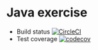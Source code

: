 # Java exercise

- Build status [![CircleCI](https://circleci.com/gh/thanhhuyen1208/ExerciseJava.svg?style=svg)](https://circleci.com/gh/thanhhuyen1208/ExerciseJava)
- Test coverage [![codecov](https://codecov.io/gh/thanhhuyen1208/ExerciseJava/branch/master/graph/badge.svg)](https://codecov.io/gh/thanhhuyen1208/ExerciseJava)
